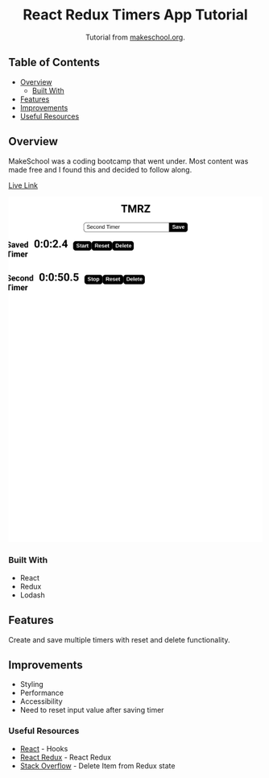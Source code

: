 <h1 align="center">React Redux Timers App Tutorial</h1>

<div align="center">
   Tutorial from  <a href="https://makeschool.org/mediabook/oa/tutorials/react-redux-passwords-app-tutorial-oh4/react-redux-timers-introduction/" target="_blank">makeschool.org</a>.
</div>

## Table of Contents

- [Overview](#overview)
  - [Built With](#built-with)
- [Features](#features)
- [Improvements](#improvements)
- [Useful Resources](#useful-resources)

## Overview

MakeSchool was a coding bootcamp that went under.  Most content was made free and I found this and decided to follow along.

[Live Link](https://jdegand.github.io/tmrz-app)

![](tmrz-app.png)

### Built With

- React
- Redux
- Lodash

## Features

Create and save multiple timers with reset and delete functionality.  

## Improvements

- Styling
- Performance
- Accessibility
- Need to reset input value after saving timer

### Useful Resources 

- [React](https://reactjs.org/docs/hooks-intro.html) - Hooks
- [React Redux](https://react-redux.js.org/) - React Redux
- [Stack Overflow](https://stackoverflow.com/questions/57519905/how-delete-item-from-redux-state) - Delete Item from Redux state
